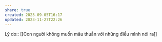 ```yaml
---
share: true
created: 2023-09-05T16:17
updated: 2023-11-27T22:26
---
```

Lý do:: [[Con người không muốn mâu thuẫn với những điều mình nói ra]]